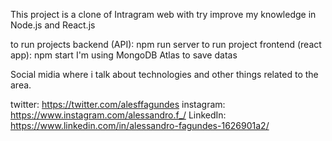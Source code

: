 This project is a clone of Intragram web with try improve my knowledge in Node.js and React.js

to run projects backend (API): npm run server
to run project frontend (react app): npm start
I'm using MongoDB Atlas to save datas

Social midia where i talk about technologies and other things related to the area.

twitter: https://twitter.com/alesffagundes
instagram: https://www.instagram.com/alessandro.f_/
LinkedIn: https://www.linkedin.com/in/alessandro-fagundes-1626901a2/

